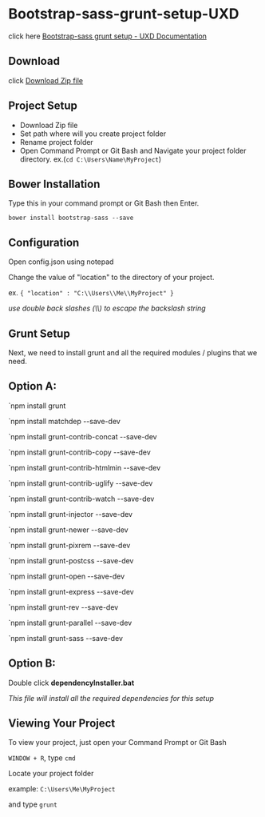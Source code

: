 # Bootstrap-sass-grunt-setup-UXD

click here  [Bootstrap-sass grunt setup - UXD Documentation](http://iv3soj.github.io/Bootstrap-sass-grunt-setup-UXD-v1.2/)


## Download

click [Download Zip file](https://github.com/iv3SOJ/Bootstrap-sass-grunt-setup-UXD/zipball/master)

## Project Setup

* Download Zip file
* Set path where will you create project folder 
* Rename project folder 
* Open Command Prompt or Git Bash and Navigate your project folder directory.  ex.(`cd C:\Users\Name\MyProject`)

## Bower Installation

Type this in your command prompt or Git Bash then Enter.

`bower install bootstrap-sass --save`

## Configuration

Open config.json using notepad

Change the value of "location" to the directory of your project.

ex. `{ "location" : "C:\\Users\\Me\\MyProject" }`

*use double back slashes (\\\\) to escape the backslash string*

## Grunt Setup

Next, we need to install grunt and all the required modules / plugins that we need.

## Option A:

`npm install grunt

`npm install matchdep --save-dev

`npm install grunt-contrib-concat --save-dev

`npm install grunt-contrib-copy --save-dev

`npm install grunt-contrib-htmlmin --save-dev

`npm install grunt-contrib-uglify --save-dev

`npm install grunt-contrib-watch --save-dev

`npm install grunt-injector --save-dev

`npm install grunt-newer --save-dev

`npm install grunt-pixrem --save-dev

`npm install grunt-postcss --save-dev

`npm install grunt-open --save-dev

`npm install grunt-express --save-dev

`npm install grunt-rev --save-dev

`npm install grunt-parallel --save-dev

`npm install grunt-sass --save-dev

## Option B:

Double click **dependencyInstaller.bat**

*This file will install all the required dependencies for this setup* 


## Viewing Your Project

To view your project, just open your Command Prompt or Git Bash

`WINDOW + R`, type `cmd`

Locate your project folder

example: `C:\Users\Me\MyProject`

and type `grunt`